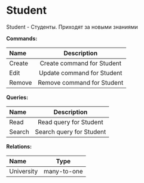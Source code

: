 # Student
Student - Студенты. Приходят за новыми знаниями

**Commands:**

|  Name  |       Description       |
|:------|:-----------------------:|
| Create | Create command for Student |
| Edit | Update command for Student |
| Remove | Remove command for Student |

**Queries:**

|  Name  |       Description       |
|:------|:-----------------------:|
| Read | Read query for Student |
| Search | Search query for Student |

**Relations:**

|  Name  |          Type           |
|:------|:-----------------------:|
| University | many-to-one |
